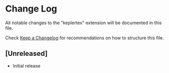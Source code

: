 # Change Log

All notable changes to the "keplertex" extension will be documented in this file.

Check [Keep a Changelog](http://keepachangelog.com/) for recommendations on how to structure this file.

## [Unreleased]

- Initial release